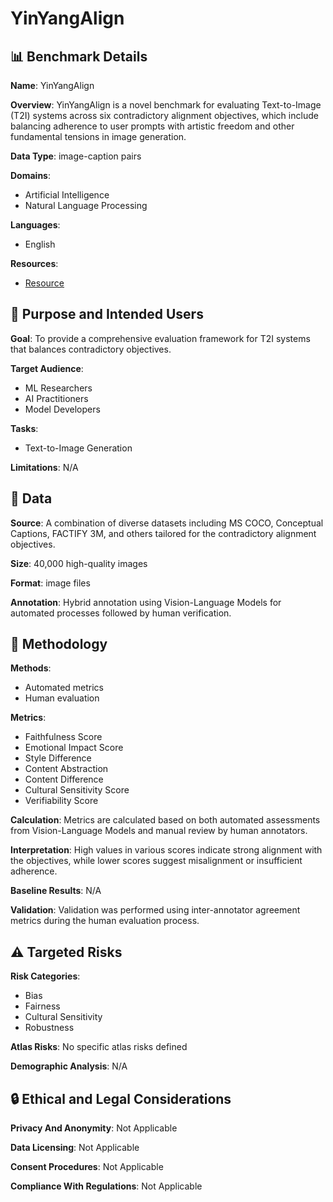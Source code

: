 # YinYangAlign

## 📊 Benchmark Details

**Name**: YinYangAlign

**Overview**: YinYangAlign is a novel benchmark for evaluating Text-to-Image (T2I) systems across six contradictory alignment objectives, which include balancing adherence to user prompts with artistic freedom and other fundamental tensions in image generation.

**Data Type**: image-caption pairs

**Domains**:
- Artificial Intelligence
- Natural Language Processing

**Languages**:
- English

**Resources**:
- [Resource](https://arxiv.org/abs/2502.03512)

## 🎯 Purpose and Intended Users

**Goal**: To provide a comprehensive evaluation framework for T2I systems that balances contradictory objectives.

**Target Audience**:
- ML Researchers
- AI Practitioners
- Model Developers

**Tasks**:
- Text-to-Image Generation

**Limitations**: N/A

## 💾 Data

**Source**: A combination of diverse datasets including MS COCO, Conceptual Captions, FACTIFY 3M, and others tailored for the contradictory alignment objectives.

**Size**: 40,000 high-quality images

**Format**: image files

**Annotation**: Hybrid annotation using Vision-Language Models for automated processes followed by human verification.

## 🔬 Methodology

**Methods**:
- Automated metrics
- Human evaluation

**Metrics**:
- Faithfulness Score
- Emotional Impact Score
- Style Difference
- Content Abstraction
- Content Difference
- Cultural Sensitivity Score
- Verifiability Score

**Calculation**: Metrics are calculated based on both automated assessments from Vision-Language Models and manual review by human annotators.

**Interpretation**: High values in various scores indicate strong alignment with the objectives, while lower scores suggest misalignment or insufficient adherence.

**Baseline Results**: N/A

**Validation**: Validation was performed using inter-annotator agreement metrics during the human evaluation process.

## ⚠️ Targeted Risks

**Risk Categories**:
- Bias
- Fairness
- Cultural Sensitivity
- Robustness

**Atlas Risks**:
No specific atlas risks defined

**Demographic Analysis**: N/A

## 🔒 Ethical and Legal Considerations

**Privacy And Anonymity**: Not Applicable

**Data Licensing**: Not Applicable

**Consent Procedures**: Not Applicable

**Compliance With Regulations**: Not Applicable
